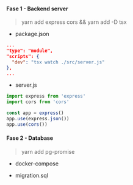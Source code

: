 #### Fase 1 - Backend server

> yarn add express cors && yarn add -D tsx


* package.json
```json
...
"type": "module",
"scripts": {
  "dev": "tsx watch ./src/server.js"
},
...
```

* server.js
```js
import express from 'express'
import cors from 'cors'

const app = express()
app.use(express.json())
app.use(cors())

```

#### Fase 2 - Database

> yarn add pg-promise

* docker-compose

* migration.sql
